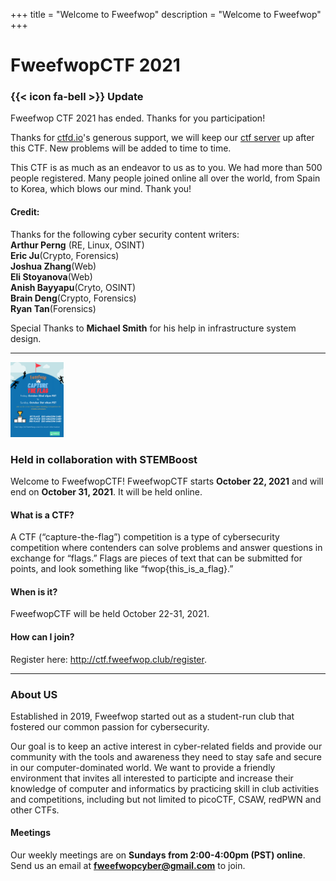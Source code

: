 +++
title = "Welcome to Fweefwop"
description = "Welcome to Fweefwop"
+++   
# FweefwopCTF 2021
### {{< icon fa-bell >}} Update

Fweefwop CTF 2021 has ended. Thanks for you participation!

Thanks for [ctfd.io](https://ctfd.io/)'s generous support, we will keep our [ctf server](https://ctf.fweefwop.club) up after this CTF. New problems will be added to time to time.    

This CTF is as much as an endeavor to us as to you. We had more than 500 people registered. Many people joined online all over the world, from Spain to Korea, which blows our mind. Thank you!

#### Credit: 
Thanks for the following cyber security content writers:     
**Arthur Perng** (RE, Linux, OSINT)     
**Eric Ju**(Crypto, Forensics)      
**Joshua Zhang**(Web)     
**Eli Stoyanova**(Web)    
**Anish Bayyapu**(Cryto, OSINT)     
**Brain Deng**(Crypto, Forensics)    
**Ryan Tan**(Forensics)         

Special Thanks to **Michael Smith** for his help in infrastructure system design.     
                                      
---------------------------
<img src="assets/FweefwopCTF-1.png" style="height:120px; width:85px;" />                   

### Held in collaboration with STEMBoost ###
Welcome to FweefwopCTF! FweefwopCTF starts **October 22, 2021** and will end on **October 31, 2021**. It will be held online. 

#### What is a CTF? ####
A CTF (“capture-the-flag”) competition is a type of cybersecurity competition where contenders can solve problems and answer questions in exchange for “flags.” Flags are pieces of text that can be submitted for points, and look something like “fwop{this_is_a_flag}.”
#### When is it? ####
FweefwopCTF will be held October 22-31, 2021.
#### How can I join? ####
Register here: http://ctf.fweefwop.club/register.         

-----------------------------              
### About US  

Established in 2019, Fweefwop started out as a student-run club that fostered our common passion for cybersecurity.       
                   
Our goal is to keep an active interest in cyber-related fields and provide our community with the tools and awareness they need to stay safe and secure in our computer-dominated world. We want to provide a friendly environment that invites all interested to participte and increase their knowledge of computer and informatics by practicing skill in club activities and competitions, including but not limited to picoCTF, CSAW, redPWN and other CTFs.

#### Meetings ####
                             
Our weekly meetings are on **Sundays from 2:00-4:00pm (PST) online**.                                     
Send us an email at **fweefwopcyber@gmail.com** to join. 
